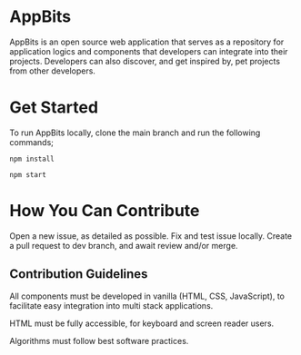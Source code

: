 # AppBits

AppBits is an open source web application that serves as a repository for application logics and components that developers can integrate into their projects. Developers can also discover, and get inspired by, pet projects from other developers. 

# Get Started

To run AppBits locally, clone the main branch and run the following commands; 

`npm install`

`npm start`


# How You Can Contribute

Open a new issue, as detailed as possible. Fix and test issue locally. Create a pull request to dev branch, and await review and/or merge.

## Contribution Guidelines

All components must be developed in vanilla (HTML, CSS, JavaScript), to facilitate easy integration into multi stack applications.

HTML must be fully accessible, for keyboard and screen reader users.

Algorithms must follow best software practices.
